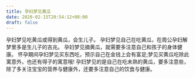 ```yaml
---
title: 孕妇梦见黄瓜
date: 2020-02-15T20:54:12+08:00
draft: false
---
```


孕妇梦见吃黄瓜或得到黄瓜，会生儿子。
孕妇梦见自己在吃黄瓜，在周公孕妇解梦里多是生儿子的吉兆。
孕妇梦见摘黄瓜，就需要多注意自己和孩子的身体健康。
怀孕期间孕妇梦见买东西吃，预示自己在金钱上会有富足;梦见买黄瓜吃除此寓意外，也还有得子的寓意哦!
孕妇梦见的是自己在吃未熟的黄瓜，要多注意些，除了多关注宝宝的营养与健康外，还要多注意自己的饮食与健康。